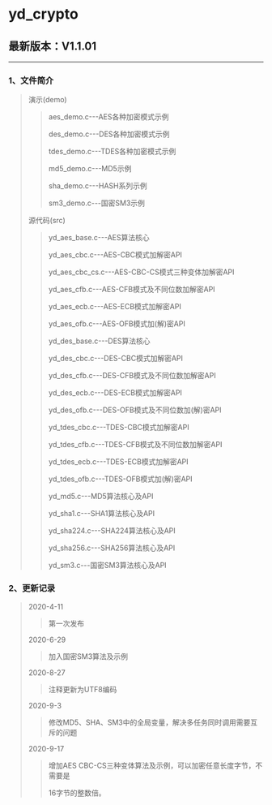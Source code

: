 # yd_crypto

## 最新版本：V1.1.01

***

### 1、文件简介

> 演示(demo)
>> aes_demo.c---AES各种加密模式示例
>>
>> des_demo.c---DES各种加密模式示例
>>
>> tdes_demo.c---TDES各种加密模式示例
>>
>> md5_demo.c---MD5示例
>>
>> sha_demo.c---HASH系列示例
>>
>> sm3_demo.c---国密SM3示例
>>
> 源代码(src)
>> yd_aes_base.c---AES算法核心
>>
>> yd_aes_cbc.c---AES-CBC模式加解密API
>>
>> yd_aes_cbc_cs.c---AES-CBC-CS模式三种变体加解密API
>>
>> yd_aes_cfb.c---AES-CFB模式及不同位数加解密API
>>
>> yd_aes_ecb.c---AES-ECB模式加解密API
>>
>> yd_aes_ofb.c---AES-OFB模式加(解)密API
>>
>> yd_des_base.c---DES算法核心
>>
>> yd_des_cbc.c---DES-CBC模式加解密API
>>
>> yd_des_cfb.c---DES-CFB模式及不同位数加解密API
>>
>> yd_des_ecb.c---DES-ECB模式加解密API
>>
>> yd_des_ofb.c---DES-OFB模式及不同位数加(解)密API
>>
>> yd_tdes_cbc.c---TDES-CBC模式加解密API
>>
>> yd_tdes_cfb.c---TDES-CFB模式及不同位数加解密API
>>
>> yd_tdes_ecb.c---TDES-ECB模式加解密API
>>
>> yd_tdes_ofb.c---TDES-OFB模式加(解)密API
>>
>> yd_md5.c---MD5算法核心及API
>>
>> yd_sha1.c---SHA1算法核心及API
>>
>> yd_sha224.c---SHA224算法核心及API
>>
>> yd_sha256.c---SHA256算法核心及API
>>
>> yd_sm3.c---国密SM3算法核心及API

### 2、更新记录

> 2020-4-11
>> 第一次发布
>>
> 2020-6-29
>> 加入国密SM3算法及示例
>>
> 2020-8-27
>> 注释更新为UTF8编码
>>
> 2020-9-3
>> 修改MD5、SHA、SM3中的全局变量，解决多任务同时调用需要互斥的问题
>>
> 2020-9-17
>> 增加AES CBC-CS三种变体算法及示例，可以加密任意长度字节，不需要是
>>
>> 16字节的整数倍。
